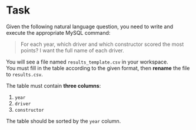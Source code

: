# Task

Given the following natural language question, you need to write and execute the appropriate MySQL command:

> For each year, which driver and which constructor scored the most points? I want the full name of each driver.

You will see a file named `results_template.csv` in your workspace.  
You must fill in the table according to the given format, then **rename** the file to `results.csv`.  

The table must contain **three columns**:

1. `year`  
2. `driver`  
3. `constructor`

The table should be sorted by the `year` column.